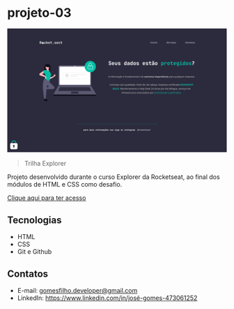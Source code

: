 # projeto-03

![preview](./.preview/preview.png)

> Trilha Explorer

Projeto desenvolvido durante o curso Explorer da Rocketseat, ao final dos módulos de HTML e CSS como desafio.


<a target="_blank"
     href="https://gomesfilho-developer.github.io/projeto-03/">
          Clique aqui para ter acesso
        </a>

## Tecnologias

- HTML
- CSS
- Git e Github

## Contatos

- E-mail: gomesfilho.developer@gmail.com
- LinkedIn: https://www.linkedin.com/in/josé-gomes-473061252
